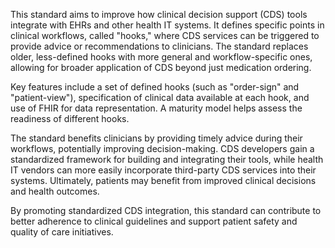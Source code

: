 This standard aims to improve how clinical decision support (CDS) tools integrate with EHRs and other health IT systems. It defines specific points in clinical workflows, called "hooks," where CDS services can be triggered to provide advice or recommendations to clinicians. The standard replaces older, less-defined hooks with more general and workflow-specific ones, allowing for broader application of CDS beyond just medication ordering.

Key features include a set of defined hooks (such as "order-sign" and "patient-view"), specification of clinical data available at each hook, and use of FHIR for data representation. A maturity model helps assess the readiness of different hooks.

The standard benefits clinicians by providing timely advice during their workflows, potentially improving decision-making. CDS developers gain a standardized framework for building and integrating their tools, while health IT vendors can more easily incorporate third-party CDS services into their systems. Ultimately, patients may benefit from improved clinical decisions and health outcomes.

By promoting standardized CDS integration, this standard can contribute to better adherence to clinical guidelines and support patient safety and quality of care initiatives.